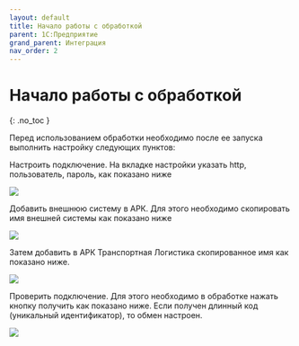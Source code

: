 ```yaml
---
layout: default
title: Начало работы с обработкой
parent: 1С:Предприятие
grand_parent: Интеграция
nav_order: 2
---
```


# Начало работы с обработкой
{: .no_toc }

Перед использованием обработки необходимо после ее запуска выполнить настройку следующих пунктов:

Настроить подключение. На вкладке настройки указать http, пользователь, пароль, как показано ниже

![](../../images/start_processing.png)

Добавить внешнюю систему в АРК. Для этого необходимо скопировать имя внешней системы как показано ниже

![](../../images/name_processing.png)

Затем добавить в  АРК Транспортная Логистика скопированное имя как показано ниже.

![](../../images/external_system.png)

Проверить подключение. Для этого необходимо в обработке нажать кнопку получить как показано ниже. Если получен длинный код (уникальный идентификатор), то обмен настроен.

![](../../images/connection_check.png)
